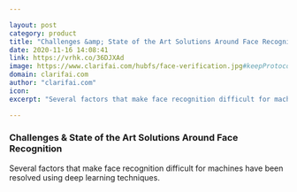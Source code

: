 ```yaml
---

layout: post
category: product
title: "Challenges &amp; State of the Art Solutions Around Face Recognition"
date: 2020-11-16 14:08:41
link: https://vrhk.co/36DJXAd
image: https://www.clarifai.com/hubfs/face-verification.jpg#keepProtocol
domain: clarifai.com
author: "clarifai.com"
icon: 
excerpt: "Several factors that make face recognition difficult for machines have been resolved using deep learning techniques."

---
```


### Challenges &amp; State of the Art Solutions Around Face Recognition

Several factors that make face recognition difficult for machines have been resolved using deep learning techniques.